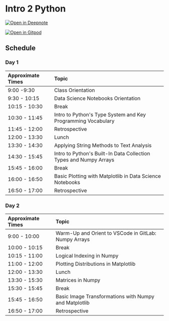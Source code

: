 


# Intro 2 Python

[![Open in Deepnote](https://deepnote.com/buttons/launch-in-deepnote-small.svg)](https://www.deepnote.com/launch?template=data-science&url=https://github.com/CodingForScientists/Intro2Python)

[![Open in Gitpod](https://gitpod.io/button/open-in-gitpod.svg)](https://gitpod.io/#https://github.com/CodingForScientists/Intro2Python)

## Schedule

### Day 1

| Approximate Times | Topic |
| :--  | :--   |
| 9:00 -9:30 | Class Orientation |
| 9:30 - 10:15 | Data Science Notebooks Orientation |
| 10:15 - 10:30 | Break |
| 10:30 - 11:45 | Intro to Python's Type System and Key Programming Vocabulary |
| 11:45 - 12:00 | Retrospective |
| 12:00 - 13:30 | Lunch |
| 13:30 - 14:30 | Applying String Methods to Text Analysis |
| 14:30 - 15:45 | Intro to Python's Built-In Data Collection Types and Numpy Arrays |
| 15:45 - 16:00 | Break |
| 16:00 - 16:50 | Basic Plotting with Matplotlib in Data Science Notebooks |
| 16:50 - 17:00 | Retrospective |


### Day 2

| Approximate Times | Topic |
| :--           | :--   |
| 9:00 - 10:00    | Warm-Up and Orient to VSCode in GitLab: Numpy Arrays |
| 10:00 - 10:15 | Break |
| 10:15 - 11:00 | Logical Indexing in Numpy |
| 11:00 - 12:00 | Plotting Distributions in Matplotlib |
| 12:00 - 13:30 | Lunch |
| 13:30 - 15:30 | Matrices in Numpy |
| 15:30 - 15:45 | Break |
| 15:45 - 16:50 | Basic Image Transformations with Numpy and Matplotlib |
| 16:50 - 17:00 | Retrospective |

